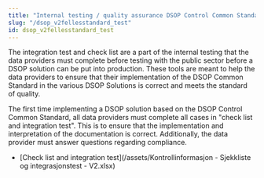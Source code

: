 ```yaml
---
title: "Internal testing / quality assurance DSOP Control Common Standard"
slug: "/dsop_v2fellesstandard_test"
id: dsop_v2fellesstandard_test
---
```


The integration test and check list are a part of the internal testing that the data providers must complete
before testing with the public sector before a DSOP solution can be put into production. These tools  are meant to help
the data providers  to ensure  that their implementation of the DSOP Common Standard in the various DSOP
Solutions is correct and meets the standard of quality.

The first time implementing a DSOP solution based on the DSOP Control Common Standard, all data providers must
complete all cases in "check list and integration test". This is to ensure that the implementation and interpretation
of the documentation is correct. Additionally, the data provider must answer questions regarding compliance.

* [Check list and integration test](/assets/Kontrollinformasjon - Sjekkliste og integrasjonstest - V2.xlsx) 